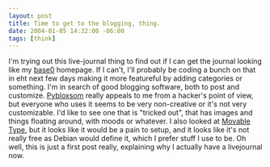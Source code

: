 ```yaml
---
layout: post
title: Time to get to the blogging, thing.
date: 2004-01-05 14:32:00 -06:00
tags: [think]
---
```

I'm trying out this live-journal thing to find out if I can get the journal looking like my <a href="http://www.base0.net">base0</a> homepage.  If I can't, I'll probably be coding a bunch on that in eht next few days making it more featureful by adding categories or something.  I'm in search of good blogging software, both to post and customize.  <a href="http://roughingit.subtlehints.net/pyblosxom/">Pybloxsom</a> really appeals to me from a hacker's point of view, but everyone who uses it seems to be very non-creative or it's not very customizable.  I'd like to see one that is "tricked out", that has images and things floating around, with moods or whatever.  I also looked at <a href="http://www.movabletype.org">Movable Type</a>, but it looks like it would be a pain to setup, and it looks like it's not really free as Debian would define it, which I prefer stuff I use to be.  Oh well, this is just a first post really, explaining why I actually have a livejournal now.
